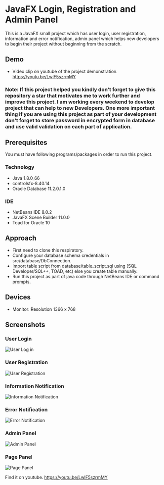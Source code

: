 # JavaFX Login, Registration and Admin Panel
This is a JavaFX small project which has user login, user registration, information and error notification, admin panel which helps new developers to begin their project without beginning from the scratch.

## Demo
* Video clip on youtube of the project demonstration. https://youtu.be/LwlF5szrmMY

### Note: If this project helped you kindly don't forget to give this repository a star that motivates me to work further and improve this project. I am working every weekend to develop project that can help to new Developers. One more important thing if you are using this project as part of your development don't forget to store password in encrypted form in database and use valid validation on each part of application.

## Prerequisites

You must have following programs/packages in order to run this project.

### Technology

* Java 1.8.0_66
* controlsfx-8.40.14
* Oracle Database 11.2.0.1.0

### IDE

* NetBeans IDE 8.0.2
* JavaFX Scene Builder 11.0.0
* Toad for Oracle 10

## Approach

* First need to clone this respiratory.
* Configure your database schema credentials in src/database/DbConnection.
* Import table script from database/table_script.sql using (SQL Developer/SQL++, TOAD, etc) else you create table manually.
* Run this project as part of java code through NetBeans IDE or command prompts.

## Devices

* Monitor: Resolution 1366 x 768

## Screenshots

### User Login
![User Log in](https://raw.github.com/inforkgodara/javafx-login-registration-admin-panel/master/screenshots/javafx-user-login-screenshot.png?raw=true "JavaFX User Login")

### User Registration
![User Registration](https://raw.github.com/inforkgodara/javafx-login-registration-admin-panel/master/screenshots/javafx-user-registration-screenshot.png?raw=true "JavaFX User Registration")

### Information Notification
![Information Notification](https://raw.github.com/inforkgodara/javafx-login-registration-admin-panel/master/screenshots/javafx-information-validation-screenshot.png?raw=true "JavaFX Information Notification")

### Error Notification
![Error Notification](https://raw.github.com/inforkgodara/javafx-login-registration-admin-panel/master/screenshots/javafx-error-validation-screenshot.png?raw=true "JavaFX Error Notification")

### Admin Panel
![Admin Panel](https://raw.github.com/inforkgodara/javafx-login-registration-admin-panel/master/screenshots/javafx-admin-panel-home-screenshot.png?raw=true "JavaFX Admin Panel")

### Page Panel
![Page Panel](https://raw.github.com/inforkgodara/javafx-login-registration-admin-panel/master/screenshots/javafx-admin-panel-page-1-screenshot.png?raw=true "JavaFX Page Panel")

Find it on youtube. https://youtu.be/LwlF5szrmMY
